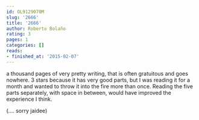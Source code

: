 ```yaml
---
id: OL9129070M
slug: '2666'
title: '2666'
author: Roberto Bolaño
rating: 3
pages: 1
categories: []
reads:
- finished_at: '2015-02-07'
---
```

a thousand pages of very pretty writing, that is often gratuitous and goes nowhere. 3 stars because it has very good parts, but I was reading it for a month and wanted to throw it into the fire more than once. Reading the five parts separately, with space in between, would have improved the experience I think.

(.... sorry jaidee)
